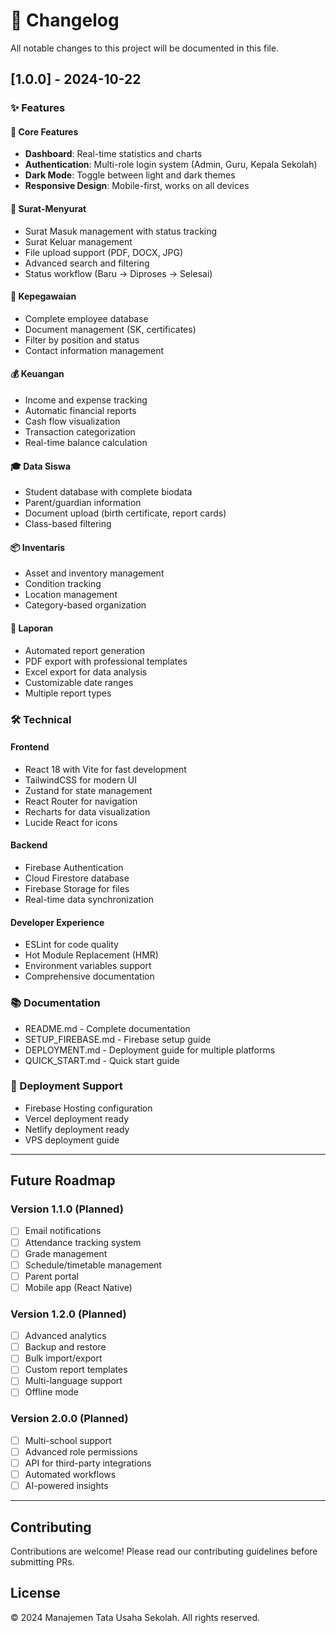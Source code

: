 # 📝 Changelog

All notable changes to this project will be documented in this file.

## [1.0.0] - 2024-10-22

### ✨ Features

#### 🎯 Core Features
- **Dashboard**: Real-time statistics and charts
- **Authentication**: Multi-role login system (Admin, Guru, Kepala Sekolah)
- **Dark Mode**: Toggle between light and dark themes
- **Responsive Design**: Mobile-first, works on all devices

#### 📧 Surat-Menyurat
- Surat Masuk management with status tracking
- Surat Keluar management
- File upload support (PDF, DOCX, JPG)
- Advanced search and filtering
- Status workflow (Baru → Diproses → Selesai)

#### 👥 Kepegawaian
- Complete employee database
- Document management (SK, certificates)
- Filter by position and status
- Contact information management

#### 💰 Keuangan
- Income and expense tracking
- Automatic financial reports
- Cash flow visualization
- Transaction categorization
- Real-time balance calculation

#### 🎓 Data Siswa
- Student database with complete biodata
- Parent/guardian information
- Document upload (birth certificate, report cards)
- Class-based filtering

#### 📦 Inventaris
- Asset and inventory management
- Condition tracking
- Location management
- Category-based organization

#### 📄 Laporan
- Automated report generation
- PDF export with professional templates
- Excel export for data analysis
- Customizable date ranges
- Multiple report types

### 🛠️ Technical

#### Frontend
- React 18 with Vite for fast development
- TailwindCSS for modern UI
- Zustand for state management
- React Router for navigation
- Recharts for data visualization
- Lucide React for icons

#### Backend
- Firebase Authentication
- Cloud Firestore database
- Firebase Storage for files
- Real-time data synchronization

#### Developer Experience
- ESLint for code quality
- Hot Module Replacement (HMR)
- Environment variables support
- Comprehensive documentation

### 📚 Documentation
- README.md - Complete documentation
- SETUP_FIREBASE.md - Firebase setup guide
- DEPLOYMENT.md - Deployment guide for multiple platforms
- QUICK_START.md - Quick start guide

### 🚀 Deployment Support
- Firebase Hosting configuration
- Vercel deployment ready
- Netlify deployment ready
- VPS deployment guide

---

## Future Roadmap

### Version 1.1.0 (Planned)
- [ ] Email notifications
- [ ] Attendance tracking system
- [ ] Grade management
- [ ] Schedule/timetable management
- [ ] Parent portal
- [ ] Mobile app (React Native)

### Version 1.2.0 (Planned)
- [ ] Advanced analytics
- [ ] Backup and restore
- [ ] Bulk import/export
- [ ] Custom report templates
- [ ] Multi-language support
- [ ] Offline mode

### Version 2.0.0 (Planned)
- [ ] Multi-school support
- [ ] Advanced role permissions
- [ ] API for third-party integrations
- [ ] Automated workflows
- [ ] AI-powered insights

---

## Contributing

Contributions are welcome! Please read our contributing guidelines before submitting PRs.

## License

© 2024 Manajemen Tata Usaha Sekolah. All rights reserved.
